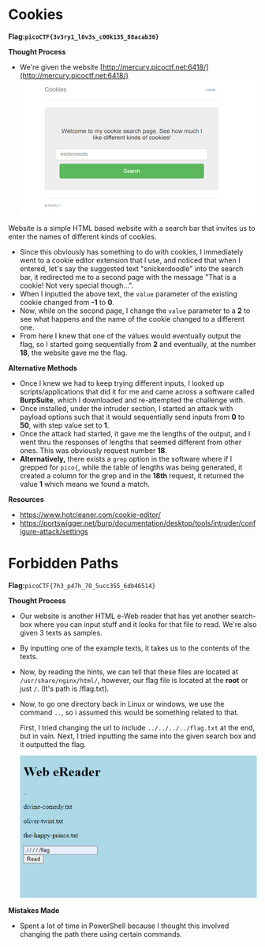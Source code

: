 
# Cookies

**Flag:`picoCTF{3v3ry1_l0v3s_c00k135_88acab36}`**

**Thought Process**

* We're given the website [http://mercury.picoctf.net:6418/](http://mercury.picoctf.net:6418/)
![alt text](image.png)

Website is a simple HTML based website with a search bar that invites us to enter the names of different kinds of cookies. 
* Since this obviously has something to do with cookies, I immediately went to a cookie editor extension that I use, and noticed that when I entered, let's say the suggested text "snickerdoodle" into the search bar, it redirected me to a second page with the message "That is a cookie! Not very special though...".
* When I inputted the above text, the `value` parameter of the existing cookie changed from **-1** to **0**. 
* Now, while on the second page, I change the `value` parameter to a **2** to see what happens and the name of the cookie changed to a different one. 
* From here I knew that one of the values would eventually output the flag, so I started going sequentially from **2** and eventually, at the number **18**, the website gave me the flag.

**Alternative Methods**
* Once I knew we had to keep trying different inputs, I looked up scripts/applications that did it for me and came across a software called **BurpSuite**, which I downloaded and re-attempted the challenge with. 
* Once installed, under the intruder section, I started an attack with payload options such that it would sequentially send inputs from **0** to **50**, with step value set to **1**. 
* Once the attack had started, it gave me the lengths of the output, and I went thru the responses of lengths that seemed different from other ones. This was obviously request number **18**. 
* **Alternatively,** there exists a `grep` option in the software where if I grepped for `pico{`, while the table of lengths was being generated, it created a column for the grep and in the **18th** request, it returned the value **1** which means we found a match.

**Resources**

* https://www.hotcleaner.com/cookie-editor/
* https://portswigger.net/burp/documentation/desktop/tools/intruder/configure-attack/settings

# Forbidden Paths

**Flag:**``picoCTF{7h3_p47h_70_5ucc355_6db46514}``

**Thought Process**

*  Our website is another HTML e-Web reader that has yet another search-box where you can input stuff and it looks for that file to read. We're also given 3 texts as samples.
* By inputting one of the example texts, it takes us to the contents of the texts.
* Now, by reading the hints, we can tell that these files are located at `/usr/share/nginx/html/`, however, our flag file is located at the **root** or just `/`. (It's path is /flag.txt).
* Now, to go one directory back in Linux or windows, we use the command `..`, so i assumed this would be something related to that.

	First, I tried changing the url to include  `../../../../flag.txt` at the end, but in vain.
	Next, I tried inputting the same into the given search box and it outputted the flag.

	![alt text](image-1.png)


**Mistakes Made**
* Spent a lot of time in PowerShell because I thought this involved changing the path there using certain commands. 